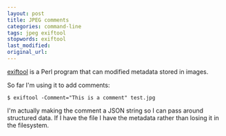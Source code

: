 ```yaml
---
layout: post
title: JPEG comments
categories: command-line
tags: jpeg exiftool
stopwords: exiftool
last_modified:
original_url:
---
```


[exiftool](https://exiftool.org) is a Perl program that can modified metadata stored in images.

<!--more-->

So far I'm using it to add comments:

	$ exiftool -Comment="This is a comment" test.jpg

I'm actually making the comment a JSON string so I can pass around structured data. If I have the file I have the metadata rather than losing it in the filesystem.
